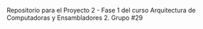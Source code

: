 Repositorio para el Proyecto 2 - Fase 1 del curso Arquitectura de Computadoras y Ensambladores 2. 
Grupo #29